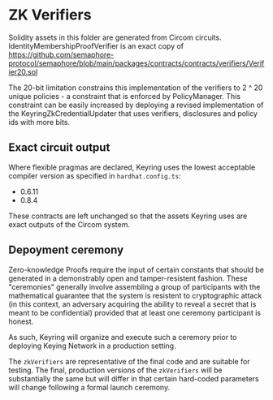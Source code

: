 # ZK Verifiers

Solidity assets in this folder are generated from Circom circuits. IdentityMembershipProofVerifier is an exact copy of https://github.com/semaphore-protocol/semaphore/blob/main/packages/contracts/contracts/verifiers/Verifier20.sol

The 20-bit limitation constrains this implementation of the verifiers to 2 ^ 20 unique policies - a
constraint that is enforced by PolicyManager. This constraint can be easily increased by deploying
a revised implementation of the KeyringZkCredentialUpdater that uses verifiers, disclosures and policy
ids with more bits. 

## Exact circuit output

Where flexible pragmas are declared, Keyring uses the lowest acceptable compiler version as specified in `hardhat.config.ts`:

- 0.6.11
- 0.8.4

These contracts are left unchanged so that the assets Keyring uses are exact outputs of the Circom system. 

## Depoyment ceremony

Zero-knowledge Proofs require the input of certain constants that should be generated in a demonstrably open and tamper-resistent fashion. These "ceremonies" generally involve assembling a group of participants with the mathematical guarantee that the system is resistent to cryptographic attack (in this context, an adversary acquiring the ability to reveal a secret that is meant to be confidential) provided that at least one ceremony participant is honest. 

As such, Keyring will organize and execute such a ceremory prior to deploying Keying Network in a production setting. 

The `zkVerifiers` are representative of the final code and are suitable for testing. The final, production versions of the `zkVerifiers` will be substantially the same but will differ in that certain hard-coded parameters will change following a formal launch ceremony. 
